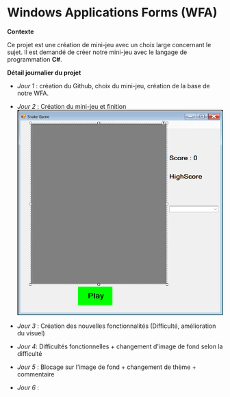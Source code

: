 # Windows Applications Forms (WFA)

**Contexte**

Ce projet est une création de mini-jeu avec un choix large concernant le sujet. Il est demandé de créer notre mini-jeu avec le langage de programmation __C#__.


**Détail journalier du projet**

* *Jour 1* : création du Github, choix du mini-jeu, création de la base de notre WFA.

* *Jour 2* : Création du mini-jeu et finition
![Image du jeu "Snake"](image.png)

* *Jour 3* : Création des nouvelles fonctionnalités (Difficulté, amélioration du visuel)

* *Jour 4*: Difficultés fonctionnelles + changement d'image de fond selon la difficulté

* *Jour 5* : Blocage sur l'image de fond + changement de thème + commentaire

* *Jour 6* : 